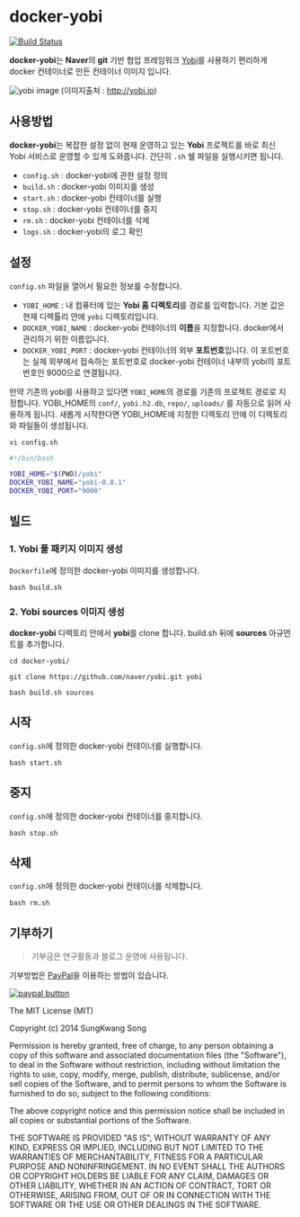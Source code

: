 # docker-yobi

[![Build Status](https://travis-ci.org/saltfactory/docker-yobi.svg)](https://travis-ci.org/saltfactory/docker-yobi)

**docker-yobi**는 **Naver**의 **git** 기반 협업 프레임워크 [Yobi](http://yobi.io)를 사용하기 편리하게 docker 컨테이너로 만든 컨테이너 이미지 입니다.

![yobi image](http://assets.hibrainapps.net/images/rest/data/484?size=full&m=1435125394)
(이미지출처 : http://yobi.io)


## 사용방법

**docker-yobi**는 복잡한 설정 없이 현재 운영하고 있는 **Yobi** 프로젝트를 바로 최신 Yobi 서비스로 운영할 수 있게 도와줍니다. 간단히 `.sh` 쉘 파일을 실행시키면 됩니다.

* `config.sh` : docker-yobi에 관한 설정 정의
* `build.sh` : docker-yobi 이미지를 생성
* `start.sh` : docker-yobi 컨테이너를 실행
* `stop.sh` : docker-yobi 컨테이너를 중지
* `rm.sh` : docker-yobi 컨테이너를 삭제
* `logs.sh` : docker-yobi의 로그 확인

## 설정

`config.sh` 파일을 열어서 필요한 정보를 수정합니다.
* `YOBI_HOME` : 내 컴퓨터에 있는 **Yobi 홈 디렉토리**를 경로를 입력합니다. 기본 값은 현재 디렉톨리 안에 `yobi` 디렉토리입니다.
* `DOCKER_YOBI_NAME` : docker-yobi 컨테이너의 **이름**을 지정합니다. docker에서 관리하기 위한 이름입니다.
* `DOCKER_YOBI_PORT` : docker-yobi 컨테이너의 외부 **포트번호**입니다. 이 포트번호는 실제 외부에서 접속하는 포트번호로 docker-yobi 컨테이너 내부의 yobi의 포트번호인 9000으로 연결됩니다.

만약 기존의 yobi를 사용하고 있다면 `YOBI_HOME`의 경로를 기존의 프로젝트 경로로 지정합니다. YOBI_HOME의 `conf/`, `yobi.h2.db`, `repo/`, `uploads/` 를 자동으로 읽어 사용하게 됩니다. 새롭게 시작한다면 YOBI_HOME에 지정한 디렉토리 안에 이 디렉토리와 파일들이 생성됩니다.

```
vi config.sh
```
```bash
#!/bin/bash

YOBI_HOME="$(PWD)/yobi"
DOCKER_YOBI_NAME="yobi-0.8.1"
DOCKER_YOBI_PORT="9000"
```

## 빌드

### 1. Yobi 풀 패키지 이미지 생성

`Dockerfile`에 정의한 docker-yobi 이미지를 생성합니다.

```
bash build.sh
```

### 2. Yobi sources 이미지 생성

**docker-yobi** 디렉토리 안에서 **yobi**를 clone 합니다. build.sh 뒤에 **sources** 아규먼트를 추가합니다.

```
cd docker-yobi/
```
```
git clone https://github.com/naver/yobi.git yobi
```
```
bash build.sh sources
```


## 시작

`config.sh`에 정의한 docker-yobi 컨테이너를 실행합니다.

```
bash start.sh
```

## 중지

`config.sh`에 정의한 docker-yobi 컨테이너를 중지합니다.

```
bash stop.sh
```

## 삭제

`config.sh`에 정의한 docker-yobi 컨테이너를 삭제합니다.

```
bash rm.sh
```

## 기부하기

> 기부금은 연구활동과 블로그 운영에 사용됩니다.

기부방법은 [PayPal](https://www.paypal.com/cgi-bin/webscr?cmd=_donations&business=NR99D2BERKK8Y&lc=KR&item_name=donate%2esaltfactory%2enet&item_number=net%2esaltfactory%2edonate&currency_code=USD&bn=PP%2dDonationsBF%3abtn_donateCC_LG%2egif%3aNonHosted)을 이용하는 방법이 있습니다.

[![paypal button](https://www.paypalobjects.com/en_US/i/btn/btn_donateCC_LG.gif)](https://www.paypal.com/cgi-bin/webscr?cmd=_donations&business=NR99D2BERKK8Y&lc=KR&item_name=donate%2esaltfactory%2enet&item_number=net%2esaltfactory%2edonate&currency_code=USD&bn=PP%2dDonationsBF%3abtn_donateCC_LG%2egif%3aNonHosted)


The MIT License (MIT)

Copyright (c) 2014 SungKwang Song

Permission is hereby granted, free of charge, to any person obtaining a copy
of this software and associated documentation files (the "Software"), to deal
in the Software without restriction, including without limitation the rights
to use, copy, modify, merge, publish, distribute, sublicense, and/or sell
copies of the Software, and to permit persons to whom the Software is
furnished to do so, subject to the following conditions:

The above copyright notice and this permission notice shall be included in all
copies or substantial portions of the Software.

THE SOFTWARE IS PROVIDED "AS IS", WITHOUT WARRANTY OF ANY KIND, EXPRESS OR
IMPLIED, INCLUDING BUT NOT LIMITED TO THE WARRANTIES OF MERCHANTABILITY,
FITNESS FOR A PARTICULAR PURPOSE AND NONINFRINGEMENT. IN NO EVENT SHALL THE
AUTHORS OR COPYRIGHT HOLDERS BE LIABLE FOR ANY CLAIM, DAMAGES OR OTHER
LIABILITY, WHETHER IN AN ACTION OF CONTRACT, TORT OR OTHERWISE, ARISING FROM,
OUT OF OR IN CONNECTION WITH THE SOFTWARE OR THE USE OR OTHER DEALINGS IN THE
SOFTWARE.
